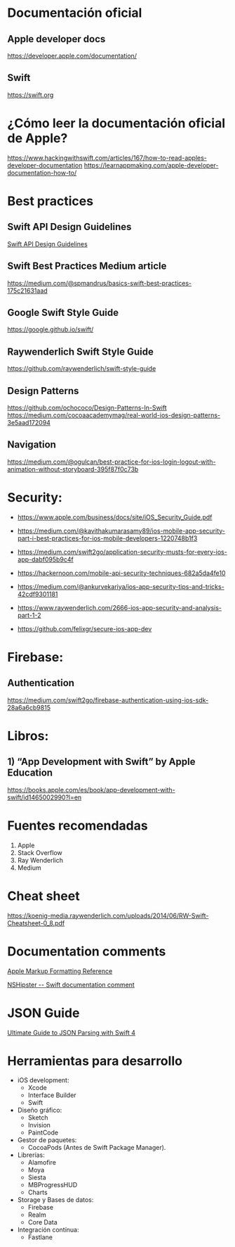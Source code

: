 # Documentación oficial
## Apple developer docs
https://developer.apple.com/documentation/

## Swift
https://swift.org

# ¿Cómo leer la documentación oficial de Apple?
https://www.hackingwithswift.com/articles/167/how-to-read-apples-developer-documentation
https://learnappmaking.com/apple-developer-documentation-how-to/

# Best practices

## Swift API Design Guidelines
[Swift API Design Guidelines](https://swift.org/documentation/api-design-guidelines/#general-conventions)

## Swift Best Practices Medium article
https://medium.com/@spmandrus/basics-swift-best-practices-175c21631aad

## Google Swift Style Guide
https://google.github.io/swift/

## Raywenderlich Swift Style Guide
https://github.com/raywenderlich/swift-style-guide

## Design Patterns
https://github.com/ochococo/Design-Patterns-In-Swift
https://medium.com/cocoaacademymag/real-world-ios-design-patterns-3e5aad172094

## Navigation
https://medium.com/@ogulcan/best-practice-for-ios-login-logout-with-animation-without-storyboard-395f87f0c73b

## 

# Security:
- https://www.apple.com/business/docs/site/iOS_Security_Guide.pdf

- https://medium.com/@kavithakumarasamy89/ios-mobile-app-security-part-i-best-practices-for-ios-mobile-developers-1220748b1f3
- https://medium.com/swift2go/application-security-musts-for-every-ios-app-dabf095b9c4f
- https://hackernoon.com/mobile-api-security-techniques-682a5da4fe10
- https://medium.com/@ankurvekariya/ios-app-security-tips-and-tricks-42cdf9301181
- https://www.raywenderlich.com/2666-ios-app-security-and-analysis-part-1-2
- https://github.com/felixgr/secure-ios-app-dev

# Firebase:

## Authentication
https://medium.com/swift2go/firebase-authentication-using-ios-sdk-28a6a6cb9815


# Libros:
## 1) “App Development with Swift” by Apple Education ###
https://books.apple.com/es/book/app-development-with-swift/id1465002990?l=en

# Fuentes recomendadas
1) Apple
2) Stack Overflow
3) Ray Wenderlich
4) Medium

# Cheat sheet
https://koenig-media.raywenderlich.com/uploads/2014/06/RW-Swift-Cheatsheet-0_8.pdf

# Documentation comments
[Apple Markup Formatting Reference](https://developer.apple.com/library/archive/documentation/Xcode/Reference/xcode_markup_formatting_ref/index.html)

[NSHipster -- Swift documentation comment](https://nshipster.com/swift-documentation)

# JSON Guide

[Ultimate Guide to JSON Parsing with Swift 4](https://benscheirman.com/2017/06/swift-json/)

# Herramientas para desarrollo

- iOS development: 
  - Xcode
  - Interface Builder
  - Swift
- Diseño gráfico:
  - Sketch
  - Invision
  - PaintCode
- Gestor de paquetes:
  - CocoaPods (Antes de Swift Package Manager).
- Librerías:
  - Alamofire
  - Moya
  - Siesta
  - MBProgressHUD
  - Charts
- Storage y Bases de datos:
  - Firebase
  - Realm
  - Core Data
- Integración contínua:
  - Fastlane
